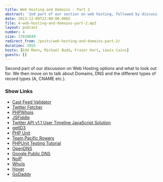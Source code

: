 ```yaml
---
title: Web Hosting and Domains - Part 2
abstract: '2nd part of our section on web hosting, followed by discussion on domains.'
date: 2013-12-09T22:00:00.000Z
file: 4-web-hosting-and-domains-part-2.mp3
layout: podcast
number: 4
size: 37034049
redirect_from: /posts/web-hosting-and-domains-part-2/
duration: 3955
hosts: [Edd Mann, Michael Budd, Fraser Hart, Lewis Cains]
guests: []
---
```


Second part of our discussion on Web Hosting options and what to look out for.
We then move on to talk about Domains, DNS and the different types of record types (A, CNAME etc.).

### Show Links

- [Cast Feed Validator](http://castfeedvalidator.com/)
- [Twitter Fetcher](http://jasonmayes.com/projects/twitterApi/)
- [PHPWhois](http://sourceforge.net/projects/phpwhois/)
- [JSFiddle](http://www.jsfiddle.net)
- [Twitter API v1.1 User Timeline JavaScript Solution](http://eddmann.com/posts/twitter-api-v-1-1-user-timeline-javascript-solution/)
- [getID3](http://packagist.org/packages/nass600/get-id3)
- [PHP Unit](http://phpunit.de/)
- [Team Pacific Rowers](http://pacificrowers.com/)
- [PHPUnit Testing Tutorial](http://michaelbudd.org/tutorials/view/6/phpunit-testing-tutorial)
- [OpenDNS](http://www.opendns.com/)
- [Google Public DNS](http://developers.google.com/speed/public-dns/)
- [NoIP](http://www.noip.com/free)
- [WhoIs](http://whois.net/)
- [Hover](http://www.hover.com/)
- [GoDaddy](http://www.godaddy.com/)
